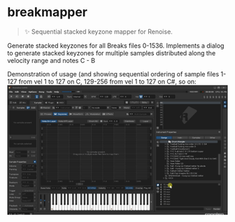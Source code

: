 # breakmapper

> ✨ Sequential stacked keyzone mapper for Renoise.

Generate stacked keyzones for all Breaks files 0-1536.  Implements a dialog to generate stacked keyzones for multiple samples distributed along the velocity range and notes C - B

Demonstration of usage (and showing sequential ordering of sample files 1-127 from vel 1 to 127 on C, 129-256  from vel 1 to 127 on C#, so on:
![demo](https://github.com/chrisjosephs/com.digibitsy.breakmapper.xrnx/blob/main/breakmapper.gif)
